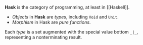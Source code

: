 __Hask__ is the category of programming, at least in [[Haskell]].
- _Objects_ in __Hask__ are _types_, including `Void` and `Unit`.
- _Morphism_ in Hask are _pure functions_.

Each _type_ is a set augmented with the special value bottom  `_|_`, representing a nonterminating result. 